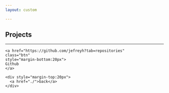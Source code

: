 ```yaml
---
layout: custom

---
```


<div class="wrapper">
  <section>
    <div id="title">
      <h1>Projects</h1>
      <hr>
    </div>

    <a href="https://github.com/jefreyh?tab=repositories" 
    class="btn" 
    style="margin-bottom:20px">
    Github
    </a>

    <div style="margin-top:20px">
      <a href="./">back</a>
    </div>


  </section>
</div>